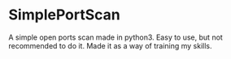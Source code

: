 # SimplePortScan
A simple open ports scan made in python3. Easy to use, but not recommended to do it. Made it as a way of training my skills.
